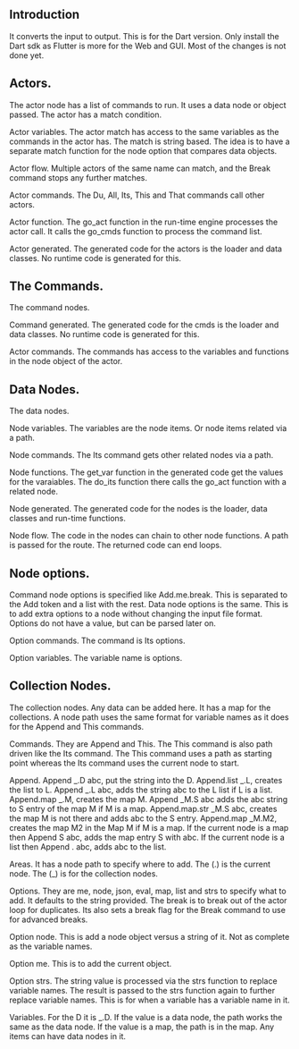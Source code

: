 
## Introduction
It converts the input to output.
This is for the Dart version. Only install the Dart sdk as Flutter is more for the Web and GUI.
Most of the changes is not done yet.

## Actors.
The actor node has a list of commands to run.
It uses a data node or object passed.
The actor has a match condition.

Actor variables.
The actor match has access to the same variables as the commands in the actor has.
The match is string based.
The idea is to have a separate match function for the node option that compares data objects.

Actor flow.
Multiple actors of the same name can match, and the Break command stops any further matches.

Actor commands.
The Du, All, Its, This and That commands call other actors.

Actor function.
The go_act function in the run-time engine processes the actor call.
It calls the go_cmds function to process the command list.

Actor generated.
The generated code for the actors is the loader and data classes.
No runtime code is generated for this.

## The Commands.
The command nodes.

Command generated.
The generated code for the cmds is the loader and data classes.
No runtime code is generated for this.

Actor commands.
The commands has access to the variables and functions in the node object of the actor.

## Data Nodes.
The data nodes.

Node variables.
The variables are the node items.
Or node items related via a path.

Node commands.
The Its command gets other related nodes via a path.

Node functions.
The get_var function in the generated code get the values for the varaiables.
The do_its function there calls the go_act function with a related node.

Node generated.
The generated code for the nodes is the loader, data classes and run-time functions.

Node flow.
The code in the nodes can chain to other node functions.
A path is passed for the route.
The returned code can end loops.

## Node options.
Command node options is specified like Add.me.break.
This is separated to the Add token and a list with the rest.
Data node options is the same.
This is to add extra options to a node without changing the input file format.
Options do not have a value, but can be parsed later on.

Option commands.
The command is Its options.

Option variables.
The variable name is options.

## Collection Nodes.
The collection nodes.
Any data can be added here.
It has a map for the collections.
A node path uses the same format for variable names as it does for the Append and This commands.

Commands.
They are Append and This.
The This command is also path driven like the Its command.
The This command uses a path as starting point whereas the Its command uses the current node to start.

Append.
Append _.D abc, put the string into the D.
Append.list _.L, creates the list to L.
Append _.L abc, adds the string abc to the L list if L is a list.
Append.map _.M, creates the map M.
Append _M.S abc adds the abc string to S entry of the map M if M is a map.
Append.map.str _M.S abc, creates the map M is not there and adds abc to the S entry.
Append.map _M.M2, creates the map M2 in the Map M if M is a map.
If the current node is a map then Append S abc, adds the map entry S with abc.
If the current node is a list then Append . abc, adds abc to the list.

Areas.
It has a node path to specify where to add.
The (.) is the current node.
The (_) is for the collection nodes.

Options.
They are me, node, json, eval, map, list and strs to specify what to add. It defaults to the string provided.
The break is to break out of the actor loop for duplicates.
Its also sets a break flag for the Break command to use for advanced breaks.

Option node.
This is add a node object versus a string of it.
Not as complete as the variable names.

Option me.
This is to add the current object.

Option strs.
The string value is processed via the strs function to replace variable names.
The result is passed to the strs function again to further replace variable names.
This is for when a variable has a variable name in it.

Variables.
For the D it is _.D.
If the value is a data node, the path works the same as the data node.
If the value is a map, the path is in the map.
Any items can have data nodes in it.
